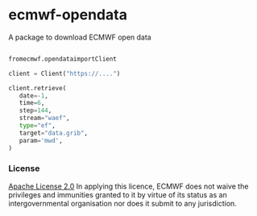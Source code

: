 # ecmwf-opendata

A package to download ECMWF open data

```python    

fromecmwf.opendataimportClient

client = Client("https://....")

client.retrieve(
   date=-1,
   time=6,
   step=144,
   stream="waef",
   type="ef",
   target="data.grib",
   param='mwd',
)

```

### License
[Apache License 2.0](LICENSE) In applying this licence, ECMWF does not waive the privileges and immunities
granted to it by virtue of its status as an intergovernmental organisation nor does it submit to any jurisdiction.

